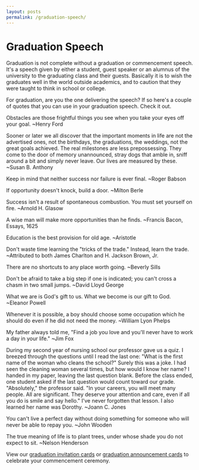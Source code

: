 ```yaml
---
layout: posts
permalink: /graduation-speech/
---
```


<h1>Graduation Speech</h1>

<p>Graduation is not complete without a graduation or commencement speech. It's a speech given by either a student, guest speaker or an alumnus of the university to the graduating class and their guests. Basically it is to wish the graduates well in the world outside academics, and to caution that they were taught to think in school or college. </p>

<p>For graduation, are you the one delivering the speech? If so here's a couple of quotes that you can use in your graduation speech. Check it out.</p>

<p>Obstacles are those frightful things you see when you take your eyes off your goal. ~Henry Ford</p>

<p>Sooner or later we all discover that the important moments in life are not the advertised ones, not the birthdays, the graduations, the weddings, not the great goals achieved. The real milestones are less prepossessing. They come to the door of memory unannounced, stray dogs that amble in, sniff around a bit and simply never leave. Our lives are measured by these. ~Susan B. Anthony</p>

<p>Keep in mind that neither success nor failure is ever final. ~Roger Babson</p>

<p>If opportunity doesn't knock, build a door. ~Milton Berle</p>

<p>Success isn't a result of spontaneous combustion. You must set yourself on fire. ~Arnold H. Glasow</p>

<p>A wise man will make more opportunities than he finds. ~Francis Bacon, Essays, 1625</p>

<p>Education is the best provision for old age. ~Aristotle</p>

<p>Don't waste time learning the "tricks of the trade." Instead, learn the trade. ~Attributed to both James Charlton and H. Jackson Brown, Jr.</p>

<p>There are no shortcuts to any place worth going. ~Beverly Sills</p>

<p>Don't be afraid to take a big step if one is indicated; you can't cross a chasm in two small jumps. ~David Lloyd George</p>

<p>What we are is God's gift to us. What we become is our gift to God. ~Eleanor Powell</p>

<p>Whenever it is possible, a boy should choose some occupation which he should do even if he did not need the money. ~William Lyon Phelps</p>

<p>My father always told me, "Find a job you love and you'll never have to work a day in your life." ~Jim Fox</p>

<p>During my second year of nursing school our professor gave us a quiz. I breezed through the questions until I read the last one: "What is the first name of the woman who cleans the school?" Surely this was a joke. I had seen the cleaning woman several times, but how would I know her name? I handed in my paper, leaving the last question blank. Before the class ended, one student asked if the last question would count toward our grade. "Absolutely," the professor said. "In your careers, you will meet many people. All are significant. They deserve your attention and care, even if all you do is smile and say hello." I've never forgotten that lesson. I also learned her name was Dorothy. ~Joann C. Jones</p>

<p>You can't live a perfect day without doing something for someone who will never be able to repay you. ~John Wooden</p>

<p>The true meaning of life is to plant trees, under whose shade you do not expect to sit. ~Nelson Henderson</p>

<p>View our <a href="{{site.url}}/graduation-invitation-cards">graduation invitation cards</a> or <a href="{{site.url}}/graduation-announcement-cards">graduation announcement cards</a> to celebrate your commencement ceremony.</p>